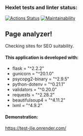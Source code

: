 ### Hexlet tests and linter status:
[![Actions Status](https://github.com/sidnnov/python-project-83/workflows/hexlet-check/badge.svg)](https://github.com/sidnnov/python-project-83/actions)
[![Maintainability](https://api.codeclimate.com/v1/badges/54f8ce582e7588530d81/maintainability)](https://codeclimate.com/github/sidnnov/python-project-83/maintainability)

## Page analyzer!
Checking sites for SEO suitability.

#### This application is developed with:
- flask = "^2.2.2"
- gunicorn = "^20.1.0"
- psycopg2-binary = "^2.9.5"
- python-dotenv = "^0.21.1"
- validators = "^0.20.0"
- requests = "^2.28.2"
- beautifulsoup4 = "^4.11.2"
- lxml = "^4.9.2"

#### Demonstration:
https://test-jlie.onrender.com/
